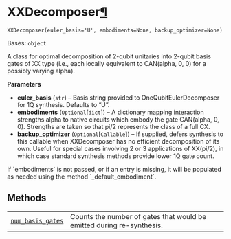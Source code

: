 # XXDecomposer[¶](#xxdecomposer "Permalink to this headline")

<span id="undefined" />

`XXDecomposer(euler_basis='U', embodiments=None, backup_optimizer=None)`

Bases: `object`

A class for optimal decomposition of 2-qubit unitaries into 2-qubit basis gates of XX type (i.e., each locally equivalent to CAN(alpha, 0, 0) for a possibly varying alpha).

**Parameters**

*   **euler\_basis** (`str`) – Basis string provided to OneQubitEulerDecomposer for 1Q synthesis. Defaults to “U”.
*   **embodiments** (`Optional`\[`dict`]) – A dictionary mapping interaction strengths alpha to native circuits which embody the gate CAN(alpha, 0, 0). Strengths are taken so that pi/2 represents the class of a full CX.
*   **backup\_optimizer** (`Optional`\[`Callable`]) – If supplied, defers synthesis to this callable when XXDecomposer has no efficient decomposition of its own. Useful for special cases involving 2 or 3 applications of XX(pi/2), in which case standard synthesis methods provide lower 1Q gate count.

<Admonition title="Note" type="note">
  If `embodiments` is not passed, or if an entry is missing, it will be populated as needed using the method `_default_embodiment`.
</Admonition>

## Methods

|                                                                                                                                                                           |                                                                       |
| ------------------------------------------------------------------------------------------------------------------------------------------------------------------------- | --------------------------------------------------------------------- |
| [`num_basis_gates`](qiskit.quantum_info.XXDecomposer.num_basis_gates#qiskit.quantum_info.XXDecomposer.num_basis_gates "qiskit.quantum_info.XXDecomposer.num_basis_gates") | Counts the number of gates that would be emitted during re-synthesis. |
